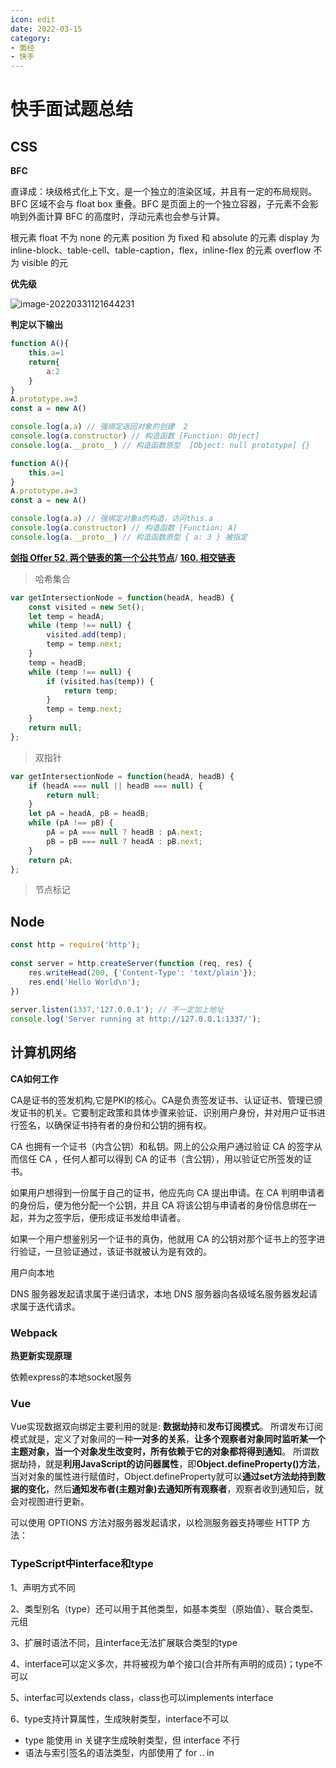 ```yaml
---
icon: edit
date: 2022-03-15
category:
- 面经
- 快手
---
```


# 快手面试题总结

## CSS

**BFC**

直译成：块级格式化上下文，是一个独立的渲染区域，并且有一定的布局规则。BFC 区域不会与 float box 重叠。BFC 是页面上的一个独立容器，子元素不会影响到外面计算 BFC 的高度时，浮动元素也会参与计算。

根元素
float 不为 none 的元素
position 为 fixed 和 absolute 的元素
display 为 inline-block、table-cell、table-caption，flex，inline-flex 的元素
overflow 不为 visible 的元

**优先级**

![image-20220331121644231](https://mc-web-1259409954.cos.ap-guangzhou.myqcloud.com/MyImages/image-20220331121644231.png)

**判定以下输出**

```js
function A(){
    this.a=1
    return{
        a:2
    }
}
A.prototype.a=3
const a = new A()

console.log(a.a) // 强绑定返回对象的创建  2
console.log(a.constructor) // 构造函数 [Function: Object]
console.log(a.__proto__) // 构造函数原型  [Object: null prototype] {}
```

```js
function A(){
    this.a=1
}
A.prototype.a=3
const a = new A()

console.log(a.a) // 强绑定对象a的构造，访问this.a
console.log(a.constructor) // 构造函数 [Function: A]
console.log(a.__proto__) // 构造函数原型 { a: 3 } 被指定
```

**[剑指 Offer 52. 两个链表的第一个公共节点](https://leetcode-cn.com/problems/liang-ge-lian-biao-de-di-yi-ge-gong-gong-jie-dian-lcof/)**/ [**160. 相交链表**](https://leetcode-cn.com/problems/intersection-of-two-linked-lists/)

> 哈希集合

```js
var getIntersectionNode = function(headA, headB) {
    const visited = new Set();
    let temp = headA;
    while (temp !== null) {
        visited.add(temp);
        temp = temp.next;
    }
    temp = headB;
    while (temp !== null) {
        if (visited.has(temp)) {
            return temp;
        }
        temp = temp.next;
    }
    return null;
};
```

> 双指针

```js
var getIntersectionNode = function(headA, headB) {
    if (headA === null || headB === null) {
        return null;
    }
    let pA = headA, pB = headB;
    while (pA !== pB) {
        pA = pA === null ? headB : pA.next;
        pB = pB === null ? headA : pB.next;
    }
    return pA;
};
```

> 节点标记



## Node

```js
const http = require('http');
 
const server = http.createServer(function (req, res) {
	res.writeHead(200, {'Content-Type': 'text/plain'});
	res.end('Hello World\n');
})
 
server.listen(1337,'127.0.0.1'); // 不一定加上地址
console.log('Server running at http://127.0.0.1:1337/');
```



##  计算机网络

**CA如何工作**

CA是证书的签发机构,它是PKI的核心。CA是负责签发证书、认证证书、管理已颁发证书的机关。它要制定政策和具体步骤来验证、识别用户身份，并对用户证书进行签名，以确保证书持有者的身份和公钥的拥有权。

CA 也拥有一个证书（内含公钥）和私钥。网上的公众用户通过验证 CA 的签字从而信任 CA ，任何人都可以得到 CA 的证书（含公钥），用以验证它所签发的证书。

如果用户想得到一份属于自己的证书，他应先向 CA 提出申请。在 CA 判明申请者的身份后，便为他分配一个公钥，并且 CA 将该公钥与申请者的身份信息绑在一起，并为之签字后，便形成证书发给申请者。

如果一个用户想鉴别另一个证书的真伪，他就用 CA 的公钥对那个证书上的签字进行验证，一旦验证通过，该证书就被认为是有效的。

用户向本地

DNS 服务器发起请求属于递归请求，本地 DNS 服务器向各级域名服务器发起请求属于迭代请求。



### Webpack

**热更新实现原理**

依赖express的本地socket服务



### Vue

Vue实现数据双向绑定主要利用的就是: **数据劫持**和**发布订阅模式**。
所谓发布订阅模式就是，定义了对象间的一种**一对多的关系**，**让多个观察者对象同时监听某一个主题对象，当一个对象发生改变时，所有依赖于它的对象都将得到通知**。
所谓数据劫持，就是**利用JavaScript的访问器属性**，即**Object.defineProperty()方法**，当对对象的属性进行赋值时，Object.defineProperty就可以**通过set方法劫持到数据的变化**，然后**通知发布者(主题对象)去通知所有观察者**，观察者收到通知后，就会对视图进行更新。

可以使用 OPTIONS 方法对服务器发起请求，以检测服务器支持哪些 HTTP 方法：

### TypeScript中interface和type

1、声明方式不同

2、类型别名（type）还可以用于其他类型，如基本类型（原始值）、联合类型、元组

3、扩展时语法不同，且interface无法扩展联合类型的type

4、interface可以定义多次，并将被视为单个接口(合并所有声明的成员)；type不可以

5、interfac可以extends class，class也可以implements interface

6、type支持计算属性，生成映射类型，interface不可以

- type 能使用 in 关键字生成映射类型，但 interface 不行
- 语法与索引签名的语法类型，内部使用了 for .. in


